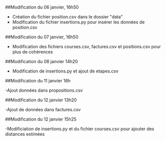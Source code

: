 ##Modification du 06 janvier, 16h50

- Création du fichier position.csv dans le dossier "data"
- Modification du fichier insertions.py pour insérer les données de position.csv

##Modification du 07 janvier, 16h50

- Modification des fichiers courses.csv, factures.csv et positions.csv pour plus de cohérences

##Modification du 08 janvier 14h20

- Modification de insertions.py et ajout de etapes.csv

##Modification du 11 janvier 16h

-Ajout données dans propositions.csv

##Modification du 12 janvier 13h20

-Ajout de données dans factures.csv

##Modification du 12 janvier 15h25

-Modificiation de insertions.py et du fichier courses.csv pour ajouter des distances estimées
